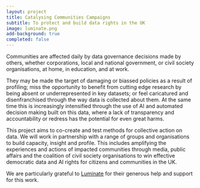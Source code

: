 ```yaml
---
layout: project
title: Catalysing Communities Campaigns
subtitle: To protect and build data rights in the UK
image: luminate.png
add-background: true
completed: false
---
```

Communities are affected daily by data governance decisions made by others, whether corporations, local and national government, or civil society organisations, at home, in education, and at work.

<!--more-->

They may be made the target of damaging or biassed policies as a result of profiling; miss the opportunity to benefit from cutting edge research by being absent or underrepresented in key datasets; or feel caricatured and disenfranchised through the way data is collected about them. At the same time this is increasingly intensified through the use of AI and automated decision making built on this data, where a lack of transparency and accountability or redress has the potential for even great harms.

This project aims to co-create and test methods for collective action on data. We will work in partnership with a range of groups and organisations to build capacity, insight and profile. This includes amplifying the experiences and actions of impacted communities through media, public affairs and the coalition of civil society organisations to win effective democratic data and AI rights for citizens and communities in the UK. 

We are particularly grateful to [Luminate](https://www.luminategroup.com/) for their generous help and support for this work.
